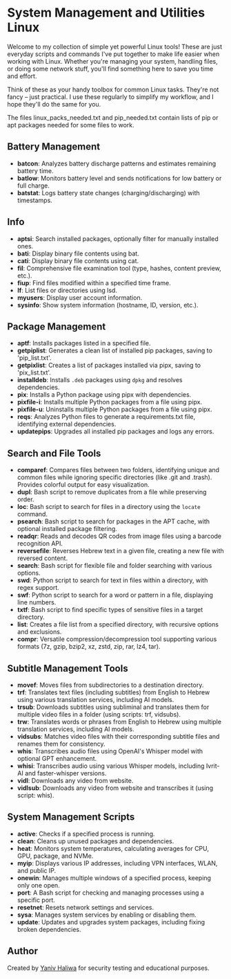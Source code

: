 
# System Management and Utilities Linux

Welcome to my collection of simple yet powerful Linux tools! These are just everyday scripts and commands I've put together to make life easier when working with Linux. Whether you're managing your system, handling files, or doing some network stuff, you'll find something here to save you time and effort.

Think of these as your handy toolbox for common Linux tasks. They're not fancy – just practical. I use these regularly to simplify my workflow, and I hope they'll do the same for you.

The files linux_packs_needed.txt and pip_needed.txt contain lists of pip or apt packages needed for some files to work.

## Battery Management
- **batcon**: Analyzes battery discharge patterns and estimates remaining battery time.
- **batlow**: Monitors battery level and sends notifications for low battery or full charge.
- **batstat**: Logs battery state changes (charging/discharging) with timestamps.


## Info
- **aptsi**: Search installed packages, optionally filter for manually installed ones.
- **bati**: Display binary file contents using bat.
- **cati**: Display binary file contents using cat.
- **fil**: Comprehensive file examination tool (type, hashes, content preview, etc.).
- **fiup**: Find files modified within a specified time frame.
- **lf**: List files or directories using lsd.
- **myusers**: Display user account information.
- **sysinfo**: Show system information (hostname, ID, version, etc.).

## Package Management
- **aptf**: Installs packages listed in a specified file.
- **getpiplist**: Generates a clean list of installed pip packages, saving to 'pip_list.txt'.
- **getpixlist**: Creates a list of packages installed via pipx, saving to 'pix_list.txt'.
- **installdeb**: Installs `.deb` packages using `dpkg` and resolves dependencies.
- **pix**: Installs a Python package using pipx with dependencies.
- **pixfile-i**: Installs multiple Python packages from a file using pipx.
- **pixfile-u**: Uninstalls multiple Python packages from a file using pipx.
- **reqs**: Analyzes Python files to generate a requirements.txt file, identifying external dependencies.
- **updatepips**: Upgrades all installed pip packages and logs any errors.

## Search and File Tools
- **comparef**: Compares files between two folders, identifying unique and common files while ignoring specific directories (like .git and .trash). Provides colorful output for easy visualization.
- **dupl**: Bash script to remove duplicates from a file while preserving order.
- **loc**: Bash script to search for files in a directory using the `locate` command.
- **psearch**: Bash script to search for packages in the APT cache, with optional installed package filtering.
- **readqr**: Reads and decodes QR codes from image files using a barcode recognition API.
- **reversefile**: Reverses Hebrew text in a given file, creating a new file with reversed content.
- **search**: Bash script for flexible file and folder searching with various options.
- **swd**: Python script to search for text in files within a directory, with regex support.
- **swf**: Python script to search for a word or pattern in a file, displaying line numbers.
- **txtf**: Bash script to find specific types of sensitive files in a target directory.
- **list**: Creates a file list from a specified directory, with recursive options and exclusions.
- **compr**: Versatile compression/decompression tool supporting various formats (7z, gzip, bzip2, xz, zstd, zip, rar, lz4, tar).

## Subtitle Management Tools
- **movef**: Moves files from subdirectories to a destination directory.
- **trf**: Translates text files (including subtitles) from English to Hebrew using various translation services, including AI models.
- **trsub**: Downloads subtitles using subliminal and translates them for multiple video files in a folder (using scripts: trf, vidsubs).
- **trw**: Translates words or phrases from English to Hebrew using multiple translation services, including AI models.
- **vidsubs**: Matches video files with their corresponding subtitle files and renames them for consistency.
- **whis**: Transcribes audio files using OpenAI's Whisper model with optional GPT enhancement.
- **whisi**: Transcribes audio using various Whisper models, including Ivrit-AI and faster-whisper versions.
- **vidl**: Downloads any video from website.
- **vidlsub**: Downloads any video from website and transcribes it (using script: whis).

## System Management Scripts
- **active**: Checks if a specified process is running.
- **clean**: Cleans up unused packages and dependencies.
- **heat**: Monitors system temperatures, calculating averages for CPU, GPU, package, and NVMe.
- **myip**: Displays various IP addresses, including VPN interfaces, WLAN, and public IP.
- **onewin**: Manages multiple windows of a specified process, keeping only one open.
- **port**: A Bash script for checking and managing processes using a specific port.
- **resetnet**: Resets network settings and services.
- **sysa**: Manages system services by enabling or disabling them.
- **update**: Updates and upgrades system packages, including fixing broken dependencies.

## Author

Created by [Yaniv Haliwa](https://github.com/YanivHaliwa) for security testing and educational purposes.